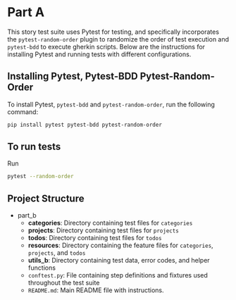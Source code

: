 # Part A

This story test suite uses Pytest for testing, and specifically incorporates the `pytest-random-order` plugin to randomize the order of test execution and `pytest-bdd` to execute gherkin scripts. Below are the instructions for installing Pytest and running tests with different configurations.

## Installing Pytest, Pytest-BDD Pytest-Random-Order

To install Pytest, `pytest-bdd` and `pytest-random-order`, run the following command:

```bash
pip install pytest pytest-bdd pytest-random-order
```

## To run tests

Run

```bash
pytest --random-order
```

## Project Structure

- part_b
  - **categories**: Directory containing test files for `categories`
  - **projects**: Directory containing test files for `projects`
  - **todos**: Directory containing test files for `todos`
  - **resources**: Directory containing the feature files for `categories`, `projects`, and `todos`
  - **utils_b**: Directory containing test data, error codes, and helper functions
  - `conftest.py`: File containing step definitions and fixtures used throughout the test suite
  - `README.md`: Main README file with instructions.
